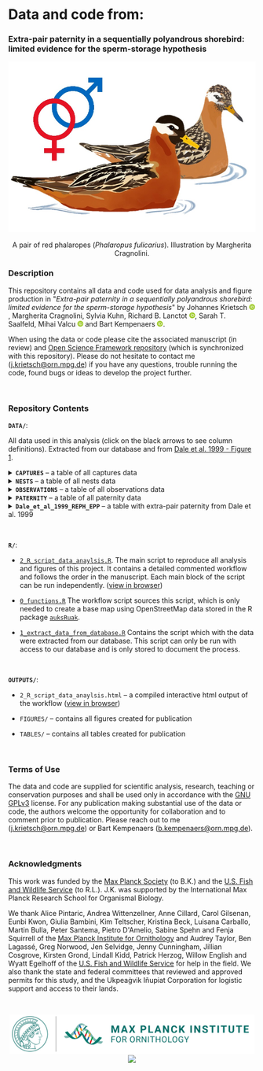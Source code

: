 # **Data and code from:**

### Extra-pair paternity in a sequentially polyandrous shorebird: limited evidence for the sperm-storage hypothesis

<p align="center">
  <img width="600" src="./DATA/ILLUSTRATIONS/reph_pair.jpg">
</p>  

<p align="center" >A pair of red phalaropes (<i>Phalaropus fulicarius</i>). Illustration by Margherita Cragnolini.</p>

### **Description**

This repository contains all data and code used for data analysis and figure production in "*Extra-pair paternity in a sequentially polyandrous shorebird: limited evidence for the sperm-storage hypothesis*" by 
Johannes Krietsch [![ORCID_ID](./DATA/ILLUSTRATIONS/ORCID_ID_logo.png)](https://orcid.org/0000-0002-8080-1734), 
Margherita Cragnolini, 
Sylvia Kuhn, 
Richard B. Lanctot [![ORCID_ID](./DATA/ILLUSTRATIONS/ORCID_ID_logo.png)](https://orcid.org/0000-0001-9873-0199),
Sarah T. Saalfeld, 
Mihai Valcu [![ORCID_ID](./DATA/ILLUSTRATIONS/ORCID_ID_logo.png)](https://orcid.org/0000-0002-6907-7802) and 
Bart Kempenaers [![ORCID_ID](./DATA/ILLUSTRATIONS/ORCID_ID_logo.png)](https://orcid.org/0000-0002-7505-5458).  
  
When using the data or code please cite the associated manuscript (in review) and [Open Science Framework repository](https://osf.io/v475t/) (which is synchronized with this repository). Please do not hesitate to contact me (j.krietsch@orn.mpg.de) if you have any questions, trouble running the code, found bugs or ideas to develop the project further. 


<p>&nbsp;</p>

### **Repository Contents**


**`DATA/`**:

All data used in this analysis (click on the black arrows to see column definitions). Extracted from our database 
and from [Dale et al. 1999 - Figure 1](https://doi.org/10.1007/s002650050591).

<details>
  <summary> <b><code>CAPTURES</code></b> – a table of all captures data</summary>
  
  Columns are defined as:

  1.	`external`: source of the data, MPIO = 0 or USFWS = 1
  2.	`data_type`: data types (see methods)
  3.	`year_`: year
  4.	`ID`: metal band id
  5.	`UL`: upper left colour bands
  6.	`UR`: upper right colour bands
  7.	`LL`: lower left colour bands
  8.	`LR`: lower right colour bands
  9.	`sex`: field and genetic sex
  10. `lat`: capture location latitude (decimal degrees)
  11. `lon`: capture location longitude (decimal degrees)
  12. `caught_time`: date and time caught
  13. `dead`: bird was found dead = 1 or was caught alive = 0

</details>


<details>
  <summary> <b><code>NESTS</code></b> – a table of all nests data</summary>
  
  Columns are defined as:

  1.	`external`: source of the data, MPIO = 0 or USFWS = 1
  2.	`data_type`: data types (see methods)
  3.	`year_`: year
  4.	`nestID`: unique nest id
  5.	`male_id`: male metal band id
  6.	`female_id`: female metal band id
  7.	`male_assigned`: how the male was assigned: 0 = not, 1 = field, 2 = genetically, 3 = only GPStag
  8.	`female_assigned`: how the female was assigned: 0 = not, 1 = field, 2 = genetically, 3 = only GPStag
  9.	`found_datetime`: date and time the nest was found
  10. `clutch_size`: total clutch size
  11. `collected_datetime`: date and time the clutch was collected (if so)
  12. `initiation`: estimated date and time the first egg was laid
  13. `initiation_method`: method with which the initiation date was estimated
  14. `est_hatching_datetime`: estimated hatching date and time 
  15. `hatching_datetime`: method with which the hatching date was estimated
  16. `chicks_back`: date and time chicks were brought back to the nest
  17. `last_checked_datetime`: date and time the nest was checked for the last time
  18. `nest_state`: last nest state: I = Incubated (active  nest), P = Predated, D = Deserted, H = Hatched (received hatched chicks), 
                    U = Unknown, O = Observer (collected withour replacement)     
  19. `nest_state_date`: date and time the nest state was based on 
  20. `lat`: nest location latitude (decimal degrees)
  21. `lon`: nest location longitude (decimal degrees)
  22. `parentage`: logic if parentage was possible     
  23. `anyEPY`: logic if any extra-pair young were found in the clutch
  24. `N_parentage`: number of eggs with parentage data
  25. `N_EPY`: number of extra-pair young
  26. `female_clutch`: sequence of female clutches based on the initiation date (1st, 2nd or 3rd clutch) within season
  27. `N_female_clutch`: total number of clutches within season
  28. `polyandrous`: logic if the female was social polyandrous
  29. `polyandry_study_site`: logic if the female was social polyandrous with both clutches within the intensive study plot
  30. `male_clutch`: sequence of male clutches based on the initiation date (1st or 2nd clutch) within season   
  31. `N_male_clutch`: total number of clutches within season     
  32. `renesting_male`: logic if the male was renesting
  33. `renesting_study_site`: logic if the male was renesting with both clutches within the intensive study plot
</details>


<details>
  <summary> <b><code>OBSERVATIONS</code></b> – a table of all observations data</summary>
  
  Columns are defined as:

  1.	`year_`: year 
  2.	`datetime_`: date and time of the observation
  3.	`obs_id`: unique observation id
  4.	`ID1`: id of one bird
  5.	`ID2`: id of another bird (if interaction)
  6.	`ID1sex`: sex of ID1
  7.	`ID2sex`: sex of ID2
  8.	`ID1copAS`: ID1 was copulating = 1 or not = 0
  9.	`ID2copAS`: ID2 was copulating = 1 or not = 0
  10. `same_sex`: logic ID1 and ID2 have the same sex
  11. `ID1_1st_partner`: id of the first breeding partner of ID1
  12. `ID1_2nd_partner`: id of the second breeding partner of ID1
  13. `diff_obs_1st_initiation`: differences between the observation and the initiation of the first nest
  14. `diff_obs_2nd_initiation`: differences between the observation and the initiation of the second nest
  15. `seen_with_other_than_1st_partner`: logic observation with other than first partner
  16. `seen_with_other_than_2nd_partner`: logic observation with other than second partner
  17. `copAS_not_1st_partner`: logic copulation with other than first partner
  18. `copAS_not_2nd_partner`: logic copulation with other than second partner     

</details>


<details>
  <summary> <b><code>PATERNITY</code></b> – a table of all paternity data</summary>
  
  Columns are defined as:

  1.	`year_`: year
  2.	`nestID`: unique nest id
  3.	`IDchick`: unique chick id
  4.	`IDmother`: genetic mother id
  5.	`IDfather`: genetic father id
  6.	`EPY`: extra-pair young = 1, within-pair young = 0 or unknown = NA
  7.	`fate`: egg fate, h = hatched, f = frozen (unidentified fate), u = unhatched
  8.	`undeveloped`: egg where only the germinal disc was visible = 1 or developed egg = 0
  9.	`comment`: comment from the parentage analysis

</details>


<details>
  <summary> <b><code>Dale_et_al_1999_REPH_EPP</code></b> – a table with extra-pair paternity 
  from Dale et al. 1999 </summary>
  
  Columns are defined as:

  1.	`year_`: year
  2.	`nestID`: unique nest number
  3.	`initiation_doy`: day of the year the first egg was laid
  4.	`anyEPY`: nest with extra-pair young = 1 or without = 0

</details>

<p>&nbsp;</p>


**`R/`**:

  - [`2_R_script_data_anaylsis.R`](https://github.com/krietsch/REPH_PATERNITY/blob/master/R/2_R_script_data_anaylsis.R). 
  The main script to reproduce all analysis and figures of this project. It contains a detailed commented workflow and 
  follows the order in the manuscript. Each main block of the script can be run independently. 
  ([view in browser](https://raw.githack.com/krietsch/REPH_PATERNITY/master/OUTPUTS/2_R_script_data_anaylsis.html "html"))
  
  - [`0_functions.R`](https://github.com/krietsch/REPH_PATERNITY/blob/master/R/0_functions.R) The workflow script 
  sources this script, which is only needed to create a base map using OpenStreetMap data stored in the R package 
  [`auksRuak`](https://github.com/krietsch/auksRuak). 
  
  - [`1_extract_data_from_database.R`](https://github.com/krietsch/REPH_PATERNITY/blob/master/R/1_extract_data_from_database.R) 
  Contains the script which with the data were extracted from our database. This script can only be run with access 
  to our database and is only stored to document the process. 
  
<p>&nbsp;</p>

  
**`OUTPUTS/`**:

  - `2_R_script_data_anaylsis.html` – a compiled interactive html output of the workflow 
  ([view in browser](https://raw.githack.com/krietsch/REPH_PATERNITY/master/OUTPUTS/2_R_script_data_anaylsis.html "html"))
  
  - `FIGURES/` – contains all figures created for publication
  
  - `TABLES/` – contains all tables created for publication
  

<p>&nbsp;</p>


### **Terms of Use**

The data and code are supplied for scientific analysis, research, teaching or conservation purposes and shall be used only in accordance with the [GNU GPLv3](https://github.com/krietsch/REPH_PATERNITY/blob/master/LICENSE) license.
For any publication making substantial use of the data or code, the authors welcome the opportunity for collaboration and to comment prior to publication. Please reach out to me (j.krietsch@orn.mpg.de) or Bart Kempenaers (b.kempenaers@orn.mpg.de).

<p>&nbsp;</p>


### **Acknowledgments**


This work was funded by the [Max Planck Society](https://www.mpg.de/en) (to B.K.) and the [U.S. Fish and Wildlife Service](https://www.fws.gov/) (to R.L.). J.K. was supported by the International Max Planck Research School for Organismal Biology. 

We thank Alice Pintaric, Andrea Wittenzellner, Anne Cillard, Carol Gilsenan, Eunbi Kwon, Giulia Bambini, Kim Teltscher, Kristina Beck, Luisana Carballo, Martin Bulla, Peter Santema, Pietro D'Amelio, Sabine Spehn and Fenja Squirrell of the [Max Planck Institute for Ornithology](https://www.orn.mpg.de/en) and Audrey Taylor, Ben Lagassé, Greg Norwood, Jen Selvidge, Jenny Cunningham, Jillian Cosgrove, Kirsten Grond, Lindall Kidd, Patrick Herzog, Willow English and Wyatt Egelhoff of the [U.S. Fish and Wildlife Service](https://www.fws.gov/) for help in the field. We also thank the state and federal committees that reviewed and approved permits for this study, and the Ukpeaġvik Iñupiat Corporation for logistic support and access to their lands. 

<p>&nbsp;</p>

<p align="middle">
  <a href="https://www.orn.mpg.de/en">
    <img src="./DATA/ILLUSTRATIONS/MPIO_logo.png" width="500" />
  </a>
    <img src="./DATA/ILLUSTRATIONS/IMPRS_logo.png" width="280" /> 
</p>

